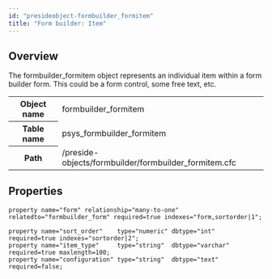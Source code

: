 ```yaml
---
id: "presideobject-formbuilder_formitem"
title: "Form builder: Item"
---
```


## Overview


The formbuilder_formitem object represents an individual item within a form builder form.
This could be a form control, some free text, etc.

<div class="table-responsive"><table class="table table-condensed"><tr><th>Object name</th><td>  formbuilder_formitem</td></tr><tr><th>Table name</th><td>  psys_formbuilder_formitem</td></tr><tr><th>Path</th><td>  /preside-objects/formbuilder/formbuilder_formitem.cfc</td></tr></table></div>

## Properties


```luceescript
property name="form" relationship="many-to-one" relatedto="formbuilder_form" required=true indexes="form,sortorder|1";

property name="sort_order"    type="numeric" dbtype="int"     required=true indexes="sortorder|2";
property name="item_type"     type="string"  dbtype="varchar" required=true maxlength=100;
property name="configuration" type="string"  dbtype="text"    required=false;
```